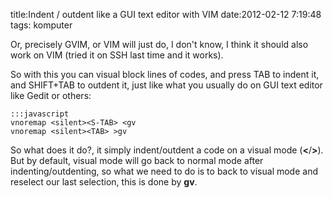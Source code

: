 title:Indent / outdent like a GUI text editor with VIM 
date:2012-02-12 7:19:48
tags: komputer

Or, precisely GVIM, or VIM will just do, I don't know, I think it should also work on VIM (tried it on SSH last time and it works).

So with this you can visual block lines of codes, and press TAB to indent it, and SHIFT+TAB to outdent it, just like what you usually do on GUI text editor like Gedit or others:

	:::javascript
	vnoremap <silent><S-TAB> <gv
	vnoremap <silent><TAB> >gv

So what does it do?, it simply indent/outdent a code on a visual mode (<strong>&lt;</strong>/<strong>&gt;</strong>). But by default, visual mode will go back to normal mode after indenting/outdenting, so what we need to do is to back to visual mode and reselect our last selection, this is done by <strong>gv</strong>.